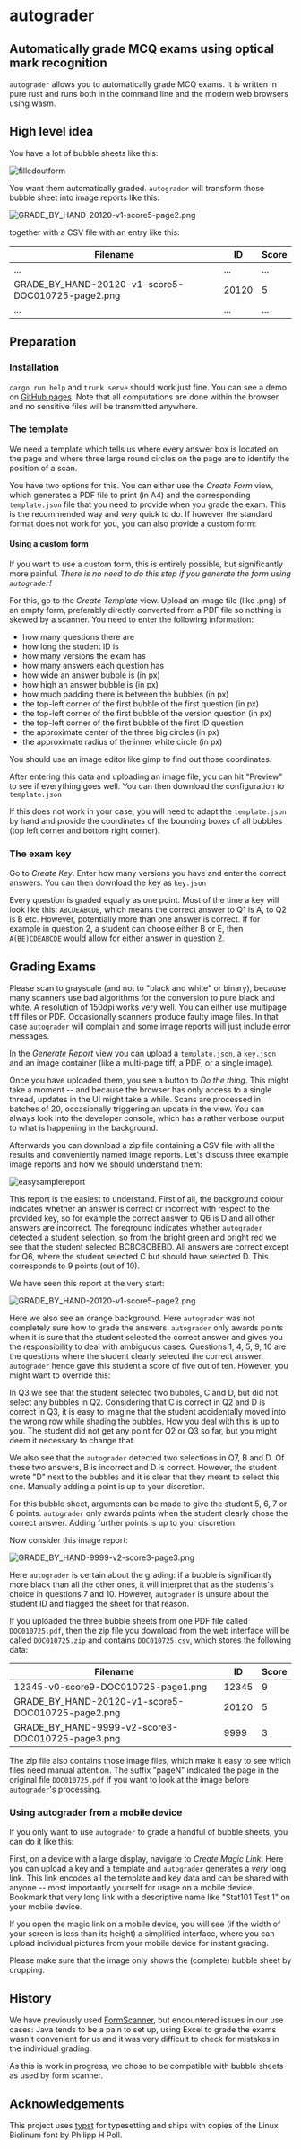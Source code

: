# autograder

## Automatically grade MCQ exams using optical mark recognition

`autograder` allows you to automatically grade MCQ exams. It is written in pure
rust and runs both in the command line and the modern web browsers using wasm.

## High level idea

You have a lot of bubble sheets like this:

![filledoutform](assets/filled_out_example.png)

You want them automatically graded. `autograder` will transform those bubble
sheet into image reports like this:

![GRADE\_BY\_HAND-20120-v1-score5-page2.png](assets/sample_report.png)

together with a CSV file with an entry like this:

| **Filename**                                      | **ID** | **Score** |
|---------------------------------------------------|--------|-----------|
| ...                                               | ...    | ...       |
| GRADE_BY_HAND-20120-v1-score5-DOC010725-page2.png | 20120  | 5         |
| ...                                               | ...    | ...       |

## Preparation
### Installation

`cargo run help` and `trunk serve` should work just fine. You can see a demo on
[GitHub pages](https://o-tho.github.io/autograder/). Note that all computations
are done within the browser and no sensitive files will be transmitted anywhere.


### The template

We need a template which tells us where every answer box is located on the page
and where three large round circles on the page are to identify the position of
a scan.

You have two options for this. You can either use the *Create Form* view, which
generates a PDF file to print (in A4) and the corresponding `template.json` file
that you need to provide when you grade the exam. This is the recommended way
and _very_ quick to do. If however the standard format does not work for you,
you can also provide a custom form:

#### Using a custom form

If you want to use a custom form, this is entirely possible, but significantly
more painful. _There is no need to do this step if you generate the form using
`autograder`!_

For this, go to the *Create Template* view. Upload an image file (like .png) of
an empty form, preferably directly converted from a PDF file so nothing is
skewed by a scanner. You need to enter the following information:

- how many questions there are
- how long the student ID is
- how many versions the exam has
- how many answers each question has
- how wide an answer bubble is (in px)
- how high an answer bubble is (in px)
- how much padding there is between the bubbles (in px)
- the top-left corner of the first bubble of  the first question (in px)
- the top-left corner of the first bubble of the version question (in px)
- the top-left corner of the first bubble of the first ID question
- the approximate center of the three big circles (in px)
- the approximate radius of the inner white circle (in px)

You should use an image editor like gimp to find out those coordinates.

After entering this data and uploading an image file, you can hit "Preview" to
see if everything goes well. You can then download the configuration to
`template.json`

If this does not work in your case, you will need to adapt the `template.json`
by hand and provide the coordinates of the bounding boxes of all bubbles (top
left corner and bottom right corner).

### The exam key

Go to *Create Key*. Enter how many versions you have and enter the correct
answers. You can then download the key as `key.json`

Every question is graded equally as one point. Most of the time a key will look
like this: `ABCDEABCDE`, which means the correct answer to Q1 is A, to Q2 is B
etc. However, potentially more than one answer is correct. If for example in
question 2, a student can choose either B or E, then `A(BE)CDEABCDE` would allow
for either answer in question 2.

## Grading Exams

Please scan to grayscale (and not to "black and white" or binary), because many
scanners use bad algorithms for the conversion to pure black and white. A
resolution of 150dpi works very well. You can either use multipage tiff files or
PDF. Occasionally scanners produce faulty image files. In that case `autograder`
will complain and some image reports will just include error messages.

In the *Generate Report* view you can upload a `template.json`, a `key.json` and
an image container (like a multi-page tiff, a PDF, or a single image).

Once you have uploaded them, you see a button to *Do the thing*. This might take
a moment -- and because the browser has only access to a single thread, updates
in the UI might take a while. Scans are processed in batches of 20, occasionally
triggering an update in the view. You can always look into the developer
console, which has a rather verbose output to what is happening in the background.

Afterwards you can download a zip file containing a CSV file with all the
results and conveniently named image reports. Let's discuss three example image
reports and how we should understand them:

![easysamplereport](assets/sample_report1.png)

This report is the easiest to understand. First of all, the background colour
indicates whether an answer is correct or incorrect with respect to the provided
key, so for example the correct answer to Q6 is D and all other answers are
incorrect. The foreground indicates whether `autograder` detected a student
selection, so from the bright green and bright red we see that the student
selected BCBCBCBEBD. All answers are correct except for Q6, where the student
selected C but should have selected D. This corresponds to 9 points (out of 10).

We have seen this report at the very start:

![GRADE\_BY\_HAND-20120-v1-score5-page2.png](assets/sample_report.png)

Here we also see an orange background. Here `autograder` was not completely sure
how to grade the answers. `autograder` only awards points when it is sure that
the student selected the correct answer and gives you the responsibility to deal
with ambiguous cases. Questions 1, 4, 5, 9, 10 are the questions where the
student clearly selected the correct answer. `autograder` hence gave this
student a score of five out of ten. However, you might want to override this:

In Q3 we see that the student selected two bubbles, C and D, but did not select
any bubbles in Q2. Considering that C is correct in Q2 and D is correct in Q3,
it is easy to imagine that the student accidentally moved into the wrong row
while shading the bubbles. How you deal with this is up to you. The student did
not get any point for Q2 or Q3 so far, but you might deem it necessary to change
that.

We also see that the `autograder` detected two selections in Q7, B and D. Of
these two answers, B is incorrect and D is correct. However, the student wrote
"D" next to the bubbles and it is clear that they meant to select this one.
Manually adding a point is up to your discretion.

For this bubble sheet, arguments can be made to give the student 5, 6, 7 or 8
points. `autograder` only awards points when the student clearly chose the
correct answer. Adding further points is up to your discretion.

Now consider this image report:

![GRADE\_BY\_HAND-9999-v2-score3-page3.png](assets/sample_report2.png)

Here `autograder` is certain about the grading: if a bubble is significantly
more black than all the other ones, it will interpret that as the students's
choice in questions 7 and 10. However, `autograder` is unsure about the student
ID and flagged the sheet for that reason.

If you uploaded the three bubble sheets from one PDF file called
`DOC010725.pdf`, then the zip file you download from the web
interface will be called `DOC010725.zip` and contains
`DOC010725.csv`, which stores the following data:

| **Filename**                                        | **ID** | **Score** |
|-----------------------------------------------------|--------|-----------|
| 12345-v0-score9-DOC010725-page1.png                 | 12345  | 9         |
| GRADE\_BY\_HAND-20120-v1-score5-DOC010725-page2.png | 20120  | 5         |
| GRADE\_BY\_HAND-9999-v2-score3-DOC010725-page3.png  | 9999   | 3         |

The zip file also contains those image files, which make it easy to see which
files need manual attention. The suffix "pageN" indicated the page in the
original file `DOC010725.pdf` if you want to look at the image
before `autograder`'s processing.

### Using autograder from a mobile device

If you only want to use `autograder` to grade a handful of bubble sheets, you can
do it like this:

First, on a device with a large display, navigate to *Create Magic Link*. Here
you can upload a key and a template and `autograder` generates a _very_ long link.
This link encodes all the template and key data and can be shared with anyone --
most importantly yourself for usage on a mobile device. Bookmark that
very long link with a descriptive name like "Stat101 Test 1" on your mobile device.

If you open the magic link on a mobile device, you will see (if the width of
your screen is less than its height) a simplified interface, where you can
upload individual pictures from your mobile device for instant grading.

Please make sure that the image only shows the (complete) bubble sheet by
cropping.

## History

We have previously used
[FormScanner](https://sites.google.com/site/examgrader/formscanner), but
encountered issues in our use cases: Java tends to be a pain to set up, using
Excel to grade the exams wasn't convenient for us and it was very difficult to
check for mistakes in the individual grading.

As this is work in progress, we chose to be compatible with bubble sheets as
used by form scanner.


## Acknowledgements

This project uses [typst](https://github.com/typst/typst) for typesetting and
ships with copies of the Linux Biolinum font by Philipp H Poll.
